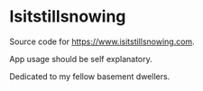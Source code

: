 # Isitstillsnowing

Source code for https://www.isitstillsnowing.com.

App usage should be self explanatory.

Dedicated to my fellow basement dwellers.

